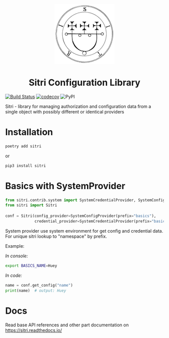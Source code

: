 
<p align="center">
  <a href="https://github.com/lemegetonx/sitri">
    <img src="docs/_static/logo.gif">
  </a>
  <h1 align="center">
    Sitri Configuration Library
  </h1>
</p>

[![Build Status](https://travis-ci.org/LemegetonX/sitri.svg?branch=master)](https://travis-ci.org/LemegetonX/sitri)
[![codecov](https://codecov.io/gh/LemegetonX/sitri/branch/master/graph/badge.svg)](https://codecov.io/gh/LemegetonX/sitri)
![PyPI](https://img.shields.io/pypi/v/sitri)

Sitri - library for managing authorization and configuration data from a single object with possibly different or identical providers

#  Installation

```bash
poetry add sitri
```

or
```bash
pip3 install sitri
```

# Basics with SystemProvider

```python
from sitri.contrib.system import SystemCredentialProvider, SystemConfigProvider
from sitri import Sitri

conf = Sitri(config_provider=SystemConfigProvider(prefix="basics"),
             credential_provider=SystemCredentialProvider(prefix="basics"))
```
System provider use system environment for get config and credential data. For unique sitri lookup to "namespace" by prefix.

Example:

*In console:*
```bash
export BASICS_NAME=Huey
```

*In code:*
```python
name = conf.get_config("name")
print(name)  # output: Huey
```

#  Docs
Read base API references and other part documentation on https://sitri.readthedocs.io/
